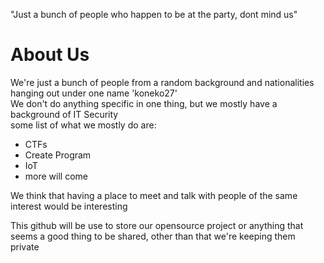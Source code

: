 "Just a bunch of people who happen to be at the party, dont mind us"

# About Us
We're just a bunch of people from a random background and nationalities hanging out under one name 'koneko27'\
We don't do anything specific in one thing, but we mostly have a background of IT Security\
some list of what we mostly do are:
- CTFs
- Create Program
- IoT
- more will come

We think that having a place to meet and talk with people of the same interest would be interesting

This github will be use to store our opensource project or anything that seems a good thing to be shared, other than that we're keeping them private

